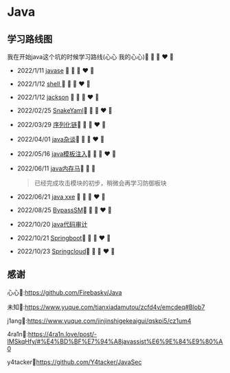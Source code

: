 # Java

## 学习路线图

我在开始java这个坑的时候学习路线(心心 我的心心)💛 💙 💜 ❤️ 💚

- 2022/1/11    [javase](javase) 💛 💙 💜 ❤️ 💚

- 2022/1/12    [shell ](shell) 💛 💙 💜 ❤️ 💚

-  2022/1/12 [jackson](jakson) 💛 💙 💜 ❤️ 💚

-  2022/02/25 [SnakeYaml](/SnakeYaml)💛 💙 💜 ❤️ 💚

- 2022/03/29 [序列化链](java%E5%BA%8F%E5%88%97%E5%8C%96%E9%93%BE)💛 💙 💜 ❤️ 💚

- 2022/04/01 [java杂谈](/java杂谈)💛 💙 💜 ❤️ 💚

- 2022/05/16 [java模板注入](java模板注入/)💛 💙 💜 ❤️ 💚

- 2022/06/11 [java内存马](java内存马/)💛 💙 💜

  > 已经完成攻击模块的初步，稍微会再学习防御板块

- 2022/06/21 [java xxe](xxe/) 💛 💙 💜 ❤️ 💚

- 2022/08/25 [BypassSM](BypassSM/)💛 💙 💜 ❤️ 💚

- 2022/10/20 [java代码审计](java代码审计/)

- 2022/10/21 [Springboot](Springboot/)💛 💙 💜 ❤️ 💚

- 2022/10/23 [Springcloud](Springcloud/)💛 💙 💜 ❤️ 💚

## 感谢

心心💙:https://github.com/Firebasky/Java

未知:key::https://www.yuque.com/tianxiadamutou/zcfd4v/emcdeq#Blob7

j1ang:door::https://www.yuque.com/jinjinshigekeaigui/qskpi5/cz1um4

4ra1n:tongue::https://4ra1n.love/post/-IMSkqHfy/#%E4%BD%BF%E7%94%A8javassist%E6%9E%84%E9%80%A0

y4tacker:kiss:https://github.com/Y4tacker/JavaSec

